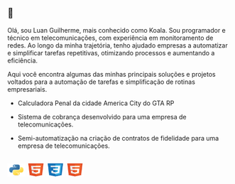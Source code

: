## 🐨

Olá, sou Luan Guilherme, mais conhecido como Koala. Sou programador e técnico em telecomunicações, com experiência em monitoramento de redes. Ao longo da minha trajetória, tenho ajudado empresas a automatizar e simplificar tarefas repetitivas, otimizando processos e aumentando a eficiência.

Aqui você encontra algumas das minhas principais soluções e projetos voltados para a automação de tarefas e simplificação de rotinas empresariais.

- Calculadora Penal da cidade America City do GTA RP

- Sistema de cobrança desenvolvido para uma empresa de telecomunicações.
  

- Semi-automatização na criação de contratos de fidelidade para uma empresa de telecomunicações.




<div style="display: inline_block"><br>
  <img align="center" alt="Rafa-Python" height="30" width="40" src="https://raw.githubusercontent.com/devicons/devicon/master/icons/python/python-original.svg">
  <img align="center" alt="Rafa-HTML" height="30" width="40" src="https://raw.githubusercontent.com/devicons/devicon/master/icons/html5/html5-original.svg">
  <img align="center" alt="Rafa-CSS" height="30" width="40" src="https://raw.githubusercontent.com/devicons/devicon/master/icons/css3/css3-original.svg">
    <img align="center" alt="Rafa-CSS" height="30" width="40" src="https://raw.githubusercontent.com/devicons/devicon/master/icons/html5/html5-original.svg">
  
</div>
  


<!--
**Luanbww/Luanbww** is a ✨ _special_ ✨ repository because its `README.md` (this file) appears on your GitHub profile.

Here are some ideas to get you started:

- 🔭 I’m currently working on ...
- 🌱 I’m currently learning ...
- 👯 I’m looking to collaborate on ...
- 🤔 I’m looking for help with ...
- 💬 Ask me about ...
- 📫 How to reach me: ...
- 😄 Pronouns: ...
- ⚡ Fun fact: ...
-->
